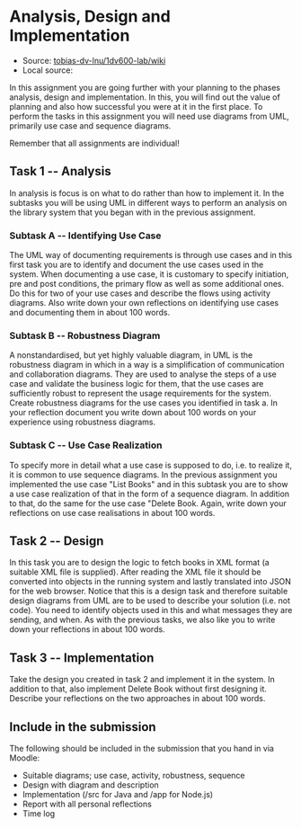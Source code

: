Analysis, Design and Implementation
===================================

* Source: [tobias-dv-lnu/1dv600-lab/wiki](https://github.com/tobias-dv-lnu/1dv600-lab/wiki/Assignment-2)
* Local source: 

In this assignment you are going further with your planning to the phases
analysis, design and implementation. In this, you will find out the value of
planning and also how successful you were at it in the first place. To perform
the tasks in this assignment you will need use diagrams from UML, primarily use
case and sequence diagrams.

Remember that all assignments are individual!


Task 1 -- Analysis
------------------
In analysis is focus is on what to do rather than how to implement it. In the
subtasks you will be using UML in different ways to perform an analysis on the
library system that you began with in the previous assignment.

### Subtask A -- Identifying Use Case
The UML way of documenting requirements is through use cases and in this first
task you are to identify and document the use cases used in the system. When
documenting a use case, it is customary to specify initiation, pre and post
conditions, the primary flow as well as some additional ones. Do this for two
of your use cases and describe the flows using activity
diagrams. 
Also write down your own reflections on identifying use cases and documenting
them in about 100 words.

### Subtask B -- Robustness Diagram
A non­standardised, but yet highly valuable diagram, in UML is the robustness
diagram in which in a way is a simplification of communication and
collaboration diagrams. They are used to analyse the steps of a use case and
validate the business logic for them, that the use cases are sufficiently
robust to represent the usage requirements for the system. Create
robustness diagrams for the use cases you identified in task a. In your
reflection document you write down about 100 words on your experience using
robustness diagrams.

### Subtask C -- Use Case Realization
To specify more in detail what a use case is supposed to do, i.e. to realize
it, it is common to use sequence diagrams. In the previous assignment you
implemented the use case "List Books" and in this subtask you are to
show a use case realization of that in the form of a sequence diagram. In
addition to that, do the same for the use case "Delete Book.
Again, write down your reflections on use case realisations in about 100 words.


Task 2 -- Design
----------------
In this task you are to design the logic to fetch books in XML format (a
suitable XML file is supplied). After reading the XML file it should be
converted into objects in the running system and lastly translated into JSON
for the web browser.
Notice that this is a design task and therefore suitable design diagrams from
UML are to be used to describe your solution (i.e. not code). You need to
identify objects used in this and what messages they are sending, and when. As
with the previous tasks, we also like you to write down your reflections in
about 100 words.


Task 3 -- Implementation
------------------------
Take the design you created in task 2 and implement it in the system. In
addition to that, also implement Delete Book without first designing
it. Describe your reflections on the two approaches in about 100 words.


Include in the submission
-------------------------
The following should be included in the submission that you hand in via Moodle:

* Suitable diagrams; use case, activity, robustness, sequence
* Design with diagram and description
* Implementation (/src for Java and /app for Node.js)
* Report with all personal reflections
* Time log
